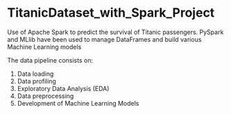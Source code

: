 # TitanicDataset_with_Spark_Project
Use of Apache Spark to predict the survival of Titanic passengers. PySpark and MLlib have been used to manage DataFrames and build various Machine Learning models

The data pipeline consists on:
1. Data loading
2. Data profiling
3. Exploratory Data Analysis (EDA)
4. Data preprocessing
5. Development of Machine Learning Models
